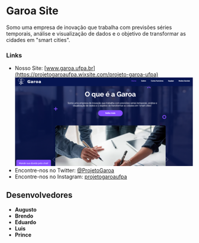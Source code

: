 # Garoa Site
Somo uma empresa de inovação que trabalha com previsões séries temporais, análise e visualização de dados e o objetivo de transformar as cidades em "smart cities".

### Links

- Nosso Site: [www.garoa.ufpa.br](https://projetogaroaufpa.wixsite.com/projeto-garoa-ufpa)
![desktop screenshot](https://github.com/garoa-startup/garoa-site/blob/main/j.png)
- Encontre-nos no Twitter: [@ProjetoGaroa](https://twitter.com/ProjetoGaroa)
- Encontre-nos no Instagram: [projetogaroaufpa](https://www.instagram.com/projetogaroaufpa/)

## Desenvolvedores

- **Augusto**
- **Brendo**
- **Eduardo**
- **Luis**
-  **Prince**
